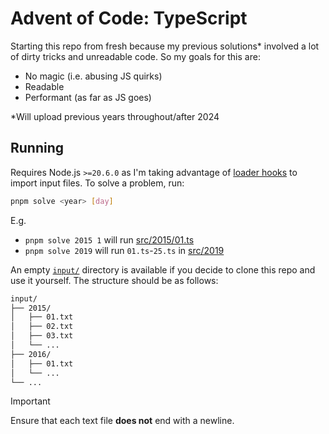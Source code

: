 # Advent of Code: TypeScript

Starting this repo from fresh because my previous solutions\* involved a lot of dirty tricks and unreadable code. So my goals for this are:

- No magic (i.e. abusing JS quirks)
- Readable
- Performant (as far as JS goes)

\*Will upload previous years throughout/after 2024

## Running

Requires Node.js `>=20.6.0` as I'm taking advantage of [loader hooks](https://nodejs.org/docs/latest/api/module.html#customization-hooks) to import input files. To solve a problem, run:

```sh
pnpm solve <year> [day]
```

E.g.

- `pnpm solve 2015 1` will run [src/2015/01.ts](./src/2015/01.ts)
- `pnpm solve 2019` will run `01.ts`-`25.ts` in [src/2019](./src/2019)

An empty [`input/`](./input/) directory is available if you decide to clone this repo and use it yourself. The structure should be as follows:

```txt
input/
├── 2015/
│   ├── 01.txt
│   ├── 02.txt
│   ├── 03.txt
│   └── ...
├── 2016/
│   ├── 01.txt
│   └── ...
└── ...
```

> [!IMPORTANT]
> Ensure that each text file **does not** end with a newline.
